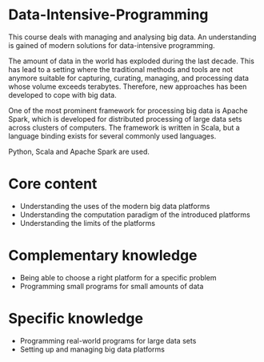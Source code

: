 # Data-Intensive-Programming
This course deals with managing and analysing big data. An understanding is gained of modern solutions for data-intensive programming.

The amount of data in the world has exploded during the last decade. This has lead to a setting where the traditional methods and tools are not anymore suitable for capturing, curating, managing, and processing data whose volume exceeds terabytes. Therefore, new approaches has been developed to cope with big data. 

One of the most prominent framework for processing big data is Apache Spark, which is developed for distributed processing of large data sets across clusters of computers. The framework is written in Scala, but a language binding exists for several commonly used languages.

Python, Scala and Apache Spark are used.

# Core content
* Understanding the uses of the modern big data platforms
* Understanding the computation paradigm of the introduced platforms
* Understanding the limits of the platforms

# Complementary knowledge
* Being able to choose a right platform for a specific problem
* Programming small programs for small amounts of data

# Specific knowledge
* Programming real-world programs for large data sets
* Setting up and managing big data platforms
